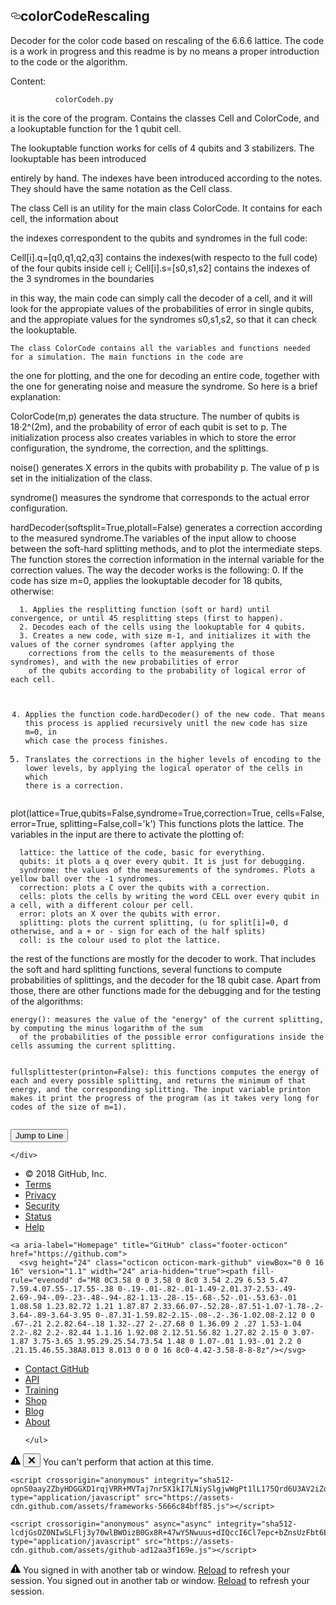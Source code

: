 





<!DOCTYPE html>
<html lang="en">
  <head>
    <meta charset="utf-8">
  <link rel="dns-prefetch" href="https://assets-cdn.github.com">
  <link rel="dns-prefetch" href="https://avatars0.githubusercontent.com">
  <link rel="dns-prefetch" href="https://avatars1.githubusercontent.com">
  <link rel="dns-prefetch" href="https://avatars2.githubusercontent.com">
  <link rel="dns-prefetch" href="https://avatars3.githubusercontent.com">
  <link rel="dns-prefetch" href="https://github-cloud.s3.amazonaws.com">
  <link rel="dns-prefetch" href="https://user-images.githubusercontent.com/">


    
  <div id="readme" class="readme blob instapaper_body">
    <article class="markdown-body entry-content" itemprop="text"><h1><a id="user-content-colorcoderescaling" class="anchor" aria-hidden="true" href="#colorcoderescaling"><svg class="octicon octicon-link" viewBox="0 0 16 16" version="1.1" width="16" height="16" aria-hidden="true"><path fill-rule="evenodd" d="M4 9h1v1H4c-1.5 0-3-1.69-3-3.5S2.55 3 4 3h4c1.45 0 3 1.69 3 3.5 0 1.41-.91 2.72-2 3.25V8.59c.58-.45 1-1.27 1-2.09C10 5.22 8.98 4 8 4H4c-.98 0-2 1.22-2 2.5S3 9 4 9zm9-3h-1v1h1c1 0 2 1.22 2 2.5S13.98 12 13 12H9c-.98 0-2-1.22-2-2.5 0-.83.42-1.64 1-2.09V6.25c-1.09.53-2 1.84-2 3.25C6 11.31 7.55 13 9 13h4c1.45 0 3-1.69 3-3.5S14.5 6 13 6z"></path></svg></a>colorCodeRescaling</h1>
<p>Decoder for the color code based on rescaling of the 6.6.6 lattice. The code is a work in progress and this readme is by no means a proper introduction to the code or the algorithm.</p>
<p>Content:</p>
<pre><code>          colorCodeh.py
</code></pre>
<p>it is the core of the program. Contains the classes Cell and ColorCode, and a lookuptable function for the 1 qubit cell.</p>
The lookuptable function works for cells of 4 qubits and 3 stabilizers. The lookuptable has been introduced

<p>entirely by hand. The indexes have been introduced according to the notes. They should have the same notation as
the Cell class.</p>
The class Cell is an utility for the main class ColorCode. It contains for each cell, the information about 

<p>the indexes correspondent to the qubits and syndromes in the full code:</p>
<p>Cell[i].q=[q0,q1,q2,q3] contains the indexes(with respecto to the full code) of the four qubits inside cell i;
Cell[i].s=[s0,s1,s2] contains the indexes of the 3 syndromes in the boundaries</p>
<p>in this way, the main code can simply call the decoder of a cell, and it will look for the appropiate values of the probabilities
of error in single qubits, and the appropiate values for the syndromes s0,s1,s2, so that it can check the lookuptable.</p>
<pre><code>The class ColorCode contains all the variables and functions needed for a simulation. The main functions in the code are
</code></pre>
<p>the one for plotting, and the one for decoding an entire code, together with the one for generating noise and measure the
syndrome. So here is a brief explanation:</p>
<p>ColorCode(m,p) generates the data structure. The number of qubits is 18·2^(2m), and the probability of error of each
qubit is set to p. The initialization process also creates variables in which to store the error configuration, the syndrome, the
correction, and the splittings.</p>
<p>noise() generates X errors in the qubits with probability p. The value of p is set in the initialization of the class.</p>
<p>syndrome() measures the syndrome that corresponds to the actual error configuration.</p>
<p>hardDecoder(softsplit=True,plotall=False) generates a correction according to the measured syndrome.The variables of
the input allow to choose between the soft-hard splitting methods, and to plot the intermediate steps. The function
stores the correction information in the internal variable for the correction values. The way the
decoder works is the following:
0. If the code has size m=0, applies the lookuptable decoder for 18 qubits, otherwise:</p>
<pre><code>  1. Applies the resplitting function (soft or hard) until convergence, or until 45 resplitting steps (first to happen).
  2. Decodes each of the cells using the lookuptable for 4 qubits.
  3. Creates a new code, with size m-1, and initializes it with the values of the corner syndromes (after applying the
    corrections from the cells to the measurements of those syndromes), and with the new probabilities of error 
    of the qubits according to the probability of logical error of each cell.
    
  4. Applies the function code.hardDecoder() of the new code. That means this process is applied recursively unitl the
    new code has size m=0, in which case the process finishes.
  5. Translates the corrections in the higher levels of encoding to the lower levels, by applying the logical operator
    of the cells in which there is a correction.
</code></pre>
<p>plot(lattice=True,qubits=False,syndrome=True,correction=True, cells=False, error=True, splitting=False,coll='k')
This functions plots the lattice. The variables in the input are there to activate the plotting of:</p>
<pre><code>  lattice: the lattice of the code, basic for everything.
  qubits: it plots a q over every qubit. It is just for debugging.
  syndrome: the values of the measurements of the syndromes. Plots a yellow ball over the -1 syndromes.
  correction: plots a C over the qubits with a correction.
  cells: plots the cells by writing the word CELL over every qubit in a cell, with a different colour per cell.
  error: plots an X over the qubits with error.
  splitting: plots the current splitting, (u for split[i]=0, d otherwise, and a + or - sign for each of the half splits)
  coll: is the colour used to plot the lattice.
</code></pre>
<p>the rest of the functions are mostly for the decoder to work. That includes the soft and hard splitting functions,
several functions to compute probabilities of splittings, and the decoder for the 18 qubit case. Apart from those,
there are other functions made for the debugging and for the testing of the algorithms:</p>
<pre><code>energy(): measures the value of the "energy" of the current splitting, by computing the minus logarithm of the sum
  of the probabilities of the possible error configurations inside the cells assuming the current splitting.
  
fullsplittester(printon=False): this functions computes the energy of each and every possible splitting, and returns
  the minimum of that energy, and the corresponding splitting. The input variable printon makes it print the progress
  of the program (as it takes very long for codes of the size of m=1). 
</code></pre>
</article>
  </div>

  </div>

  <button type="button" data-facebox="#jump-to-line" data-facebox-class="linejump" data-hotkey="l" class="d-none">Jump to Line</button>
  <div id="jump-to-line" style="display:none">
    <!-- '"` --><!-- </textarea></xmp> --></option></form><form class="js-jump-to-line-form" action="" accept-charset="UTF-8" method="get"><input name="utf8" type="hidden" value="&#x2713;" />
      <input class="form-control linejump-input js-jump-to-line-field" type="text" placeholder="Jump to line&hellip;" aria-label="Jump to line" autofocus>
      <button type="submit" class="btn">Go</button>
</form>  </div>


  </div>
  <div class="modal-backdrop js-touch-events"></div>
</div>

    </div>
  </div>

  </div>

      
<div class="footer container-lg px-3" role="contentinfo">
  <div class="position-relative d-flex flex-justify-between py-6 mt-6 f6 text-gray border-top border-gray-light ">
    <ul class="list-style-none d-flex flex-wrap ">
      <li class="mr-3">&copy; 2018 <span title="0.29018s from unicorn-2648019222-2w251">GitHub</span>, Inc.</li>
        <li class="mr-3"><a href="https://help.github.com/articles/github-terms-of-service/" data-ga-click="Footer, go to terms, text:terms">Terms</a></li>
        <li class="mr-3"><a href="https://github.com/site/privacy" data-ga-click="Footer, go to privacy, text:privacy">Privacy</a></li>
        <li class="mr-3"><a href="https://help.github.com/articles/github-security/" data-ga-click="Footer, go to security, text:security">Security</a></li>
        <li class="mr-3"><a href="https://status.github.com/" data-ga-click="Footer, go to status, text:status">Status</a></li>
        <li><a data-ga-click="Footer, go to help, text:help" href="https://help.github.com">Help</a></li>
    </ul>

    <a aria-label="Homepage" title="GitHub" class="footer-octicon" href="https://github.com">
      <svg height="24" class="octicon octicon-mark-github" viewBox="0 0 16 16" version="1.1" width="24" aria-hidden="true"><path fill-rule="evenodd" d="M8 0C3.58 0 0 3.58 0 8c0 3.54 2.29 6.53 5.47 7.59.4.07.55-.17.55-.38 0-.19-.01-.82-.01-1.49-2.01.37-2.53-.49-2.69-.94-.09-.23-.48-.94-.82-1.13-.28-.15-.68-.52-.01-.53.63-.01 1.08.58 1.23.82.72 1.21 1.87.87 2.33.66.07-.52.28-.87.51-1.07-1.78-.2-3.64-.89-3.64-3.95 0-.87.31-1.59.82-2.15-.08-.2-.36-1.02.08-2.12 0 0 .67-.21 2.2.82.64-.18 1.32-.27 2-.27.68 0 1.36.09 2 .27 1.53-1.04 2.2-.82 2.2-.82.44 1.1.16 1.92.08 2.12.51.56.82 1.27.82 2.15 0 3.07-1.87 3.75-3.65 3.95.29.25.54.73.54 1.48 0 1.07-.01 1.93-.01 2.2 0 .21.15.46.55.38A8.013 8.013 0 0 0 16 8c0-4.42-3.58-8-8-8z"/></svg>
</a>
    <ul class="list-style-none d-flex flex-wrap ">
        <li class="mr-3"><a data-ga-click="Footer, go to contact, text:contact" href="https://github.com/contact">Contact GitHub</a></li>
      <li class="mr-3"><a href="https://developer.github.com" data-ga-click="Footer, go to api, text:api">API</a></li>
      <li class="mr-3"><a href="https://training.github.com" data-ga-click="Footer, go to training, text:training">Training</a></li>
      <li class="mr-3"><a href="https://shop.github.com" data-ga-click="Footer, go to shop, text:shop">Shop</a></li>
        <li class="mr-3"><a data-ga-click="Footer, go to blog, text:blog" href="https://github.com/blog">Blog</a></li>
        <li><a data-ga-click="Footer, go to about, text:about" href="https://github.com/about">About</a></li>

    </ul>
  </div>
</div>



  <div id="ajax-error-message" class="ajax-error-message flash flash-error">
    <svg class="octicon octicon-alert" viewBox="0 0 16 16" version="1.1" width="16" height="16" aria-hidden="true"><path fill-rule="evenodd" d="M8.865 1.52c-.18-.31-.51-.5-.87-.5s-.69.19-.87.5L.275 13.5c-.18.31-.18.69 0 1 .19.31.52.5.87.5h13.7c.36 0 .69-.19.86-.5.17-.31.18-.69.01-1L8.865 1.52zM8.995 13h-2v-2h2v2zm0-3h-2V6h2v4z"/></svg>
    <button type="button" class="flash-close js-ajax-error-dismiss" aria-label="Dismiss error">
      <svg class="octicon octicon-x" viewBox="0 0 12 16" version="1.1" width="12" height="16" aria-hidden="true"><path fill-rule="evenodd" d="M7.48 8l3.75 3.75-1.48 1.48L6 9.48l-3.75 3.75-1.48-1.48L4.52 8 .77 4.25l1.48-1.48L6 6.52l3.75-3.75 1.48 1.48z"/></svg>
    </button>
    You can't perform that action at this time.
  </div>


    
    <script crossorigin="anonymous" integrity="sha512-opnS0aay2ZbyHDGGXD1rqjVRR+MVTaj7nr5X1kI7LNiySlgjwWgPt1lL175Qrd6U3AV2iZdYBqOLcTW1eKgHQw==" type="application/javascript" src="https://assets-cdn.github.com/assets/frameworks-5666c84bff85.js"></script>
    
    <script crossorigin="anonymous" async="async" integrity="sha512-lcdjGsOZ0NIwSLFlj3y70wlBWOizB0Gx8R+47wY5Nwuus+dIQccI6Cl7epc+bZnsUzFbt6ERcyJSX5tK9Km4fg==" type="application/javascript" src="https://assets-cdn.github.com/assets/github-ad12aa3f169e.js"></script>
    
    
    
    
  <div class="js-stale-session-flash stale-session-flash flash flash-warn flash-banner d-none">
    <svg class="octicon octicon-alert" viewBox="0 0 16 16" version="1.1" width="16" height="16" aria-hidden="true"><path fill-rule="evenodd" d="M8.865 1.52c-.18-.31-.51-.5-.87-.5s-.69.19-.87.5L.275 13.5c-.18.31-.18.69 0 1 .19.31.52.5.87.5h13.7c.36 0 .69-.19.86-.5.17-.31.18-.69.01-1L8.865 1.52zM8.995 13h-2v-2h2v2zm0-3h-2V6h2v4z"/></svg>
    <span class="signed-in-tab-flash">You signed in with another tab or window. <a href="">Reload</a> to refresh your session.</span>
    <span class="signed-out-tab-flash">You signed out in another tab or window. <a href="">Reload</a> to refresh your session.</span>
  </div>
  <div class="facebox" id="facebox" style="display:none;">
  <div class="facebox-popup">
    <div class="facebox-content" role="dialog" aria-labelledby="facebox-header" aria-describedby="facebox-description">
    </div>
    <button type="button" class="facebox-close js-facebox-close" aria-label="Close modal">
      <svg class="octicon octicon-x" viewBox="0 0 12 16" version="1.1" width="12" height="16" aria-hidden="true"><path fill-rule="evenodd" d="M7.48 8l3.75 3.75-1.48 1.48L6 9.48l-3.75 3.75-1.48-1.48L4.52 8 .77 4.25l1.48-1.48L6 6.52l3.75-3.75 1.48 1.48z"/></svg>
    </button>
  </div>
</div>

  

  </body>
</html>

